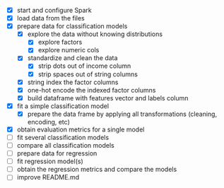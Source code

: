 - [x] start and configure Spark
- [x] load data from the files
- [x] prepare data for classification models
    - [x] explore the data without knowing distributions
        - [x] explore factors
        - [x] explore numeric cols
    - [x] standardize and clean the data
        - [x] strip dots out of income column
        - [x] strip spaces out of string columns
    - [x] string index the factor columns
    - [x] one-hot encode the indexed factor columns
    - [x] build dataframe with features vector and labels column
- [x] fit a simple classification model
    - [x] prepare the data frame by applying all transformations 
    (cleaning, encoding, etc)        
- [x] obtain evaluation metrics for a single model
- [ ] fit several classification models
- [ ] compare all classification models
- [ ] prepare data for regression
- [ ] fit regression model(s)
- [ ] obtain the regression metrics and compare the models
- [ ] improve README.md